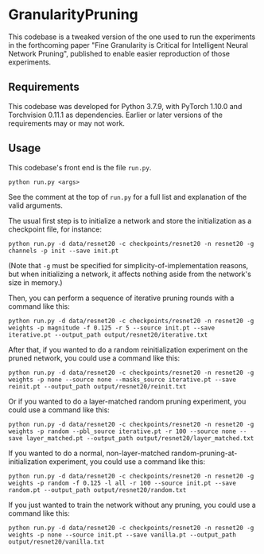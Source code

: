# GranularityPruning

This codebase is a tweaked version of the one used to run the experiments in the forthcoming paper "Fine Granularity is Critical for Intelligent Neural Network Pruning", published to enable easier reproduction of those experiments.

## Requirements

This codebase was developed for Python 3.7.9, with PyTorch 1.10.0 and Torchvision 0.11.1 as dependencies. Earlier or later versions of the requirements may or may not work.

## Usage

This codebase's front end is the file `run.py`.
```
python run.py <args>
```
See the comment at the top of `run.py` for a full list and explanation of the valid arguments.

The usual first step is to initialize a network and store the initialization as a checkpoint file, for instance:
```
python run.py -d data/resnet20 -c checkpoints/resnet20 -n resnet20 -g channels -p init --save init.pt
```
(Note that `-g` must be specified for simplicity-of-implementation reasons, but when initializing a network, it affects nothing aside from the network's size in memory.)

Then, you can perform a sequence of iterative pruning rounds with a command like this:
```
python run.py -d data/resnet20 -c checkpoints/resnet20 -n resnet20 -g weights -p magnitude -f 0.125 -r 5 --source init.pt --save iterative.pt --output_path output/resnet20/iterative.txt
```
After that, if you wanted to do a random reinitialization experiment on the pruned network, you could use a command like this:
```
python run.py -d data/resnet20 -c checkpoints/resnet20 -n resnet20 -g weights -p none --source none --masks_source iterative.pt --save reinit.pt --output_path output/resnet20/reinit.txt
```
Or if you wanted to do a layer-matched random pruning experiment, you could use a command like this:
```
python run.py -d data/resnet20 -c checkpoints/resnet20 -n resnet20 -g weights -p random --pbl_source iterative.pt -r 100 --source none --save layer_matched.pt --output_path output/resnet20/layer_matched.txt
```
If you wanted to do a normal, non-layer-matched random-pruning-at-initialization experiment, you could use a command like this:
```
python run.py -d data/resnet20 -c checkpoints/resnet20 -n resnet20 -g weights -p random -f 0.125 -l all -r 100 --source init.pt --save random.pt --output_path output/resnet20/random.txt
```
If you just wanted to train the network without any pruning, you could use a command like this:
```
python run.py -d data/resnet20 -c checkpoints/resnet20 -n resnet20 -g weights -p none --source init.pt --save vanilla.pt --output_path output/resnet20/vanilla.txt
```